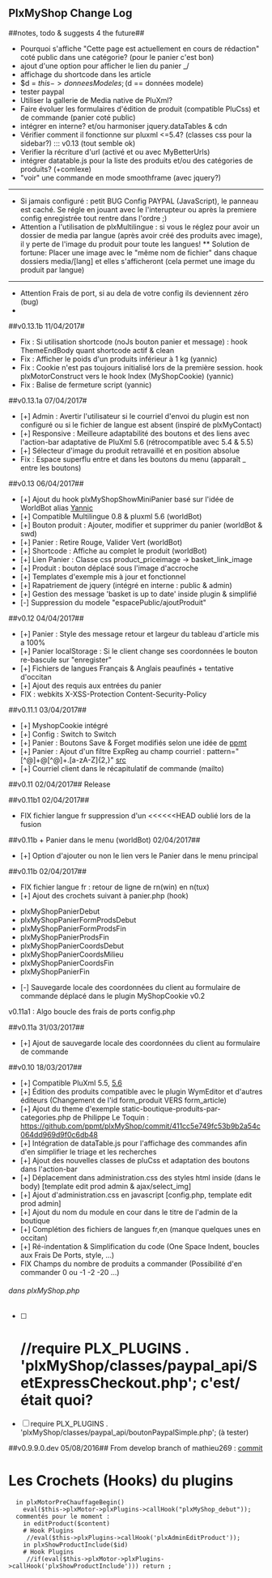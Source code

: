 ## PlxMyShop Change Log

##notes, todo & suggests 4 the future##
* Pourquoi s'affiche "Cette page est actuellement en cours de rédaction" coté public dans une catégorie? (pour le panier c'est bon)
* ajout d'une option pour afficher le lien du panier \_/
* affichage du shortcode dans les article
* $d = $this->donneesModeles; ($d == données modele)
* tester paypal
* Utiliser la gallerie de Media native de PluXml?
* Faire évoluer les formulaires d'édition de produit (compatible PluCss) et de commande (panier coté public)
* intégrer en interne? et/ou harmoniser jquery.dataTables & cdn
* Vérifier comment il fonctionne sur pluxml <=5.4? (classes css pour la sidebar?) ::: v0.13 (tout semble ok)
* Verifier la récriture d'url (activé et ou avec MyBetterUrls)
* intégrer datatable.js pour la liste des produits et/ou des catégories de produits? (+comlexe)
* "voir" une commande en mode smoothframe (avec jquery?)

****
* Si jamais configuré : petit BUG Config PAYPAL (JavaScript), le panneau est caché. Se régle en jouant avec le l'interupteur ou après la premiere config enregistrée tout rentre dans l'ordre ;)
* Attention a l'utilisation de plxMultilingue : si vous le réglez pour avoir un dossier de media par langue (après avoir créé des produits avec image), il y perte de l'image du produit pour toute les langues! 
** Solution de fortune: Placer une image avec le "même nom de fichier" dans chaque dossiers media/[lang] et elles s'afficheront (cela permet une image du produit par langue)

****
* Attention Frais de port, si au dela de votre config ils deviennent zéro (bug)
* 

##v0.13.1b 11/04/2017#
* Fix : Si utilisation shortcode (noJs bouton panier et message) : hook ThemeEndBody quant shortcode actif & clean
* Fix : Afficher le poids d'un produits inférieur à 1 kg (yannic)
* Fix : Cookie n'est pas toujours initialisé lors de la première session. hook plxMotorConstruct vers le hook Index (MyShopCookie) (yannic)
* Fix : Balise de fermeture script (yannic)

##v0.13.1a 07/04/2017#
* [+] Admin : Avertir l'utilisateur si le courriel d'envoi du plugin est non configuré ou si le fichier de langue est absent (inspiré de plxMyContact)
* [+] Responsive : Meilleure adaptabilité des boutons et des liens avec l'action-bar adaptative de PluXml 5.6 (rétrocompatible avec 5.4 & 5.5)
* [+] Sélecteur d'image du produit retravaillé et en position absolue
* Fix : Espace superflu entre et dans les boutons du menu (apparaît _ entre les boutons)

##v0.13 06/04/2017##
* [+] Ajout du hook plxMyShopShowMiniPanier basé sur l'idée de WorldBot alias [Yannic](http://forum.pluxml.org/viewtopic.php?pid=53411#p53411)
* [+] Compatible Multilingue 0.8 & pluxml 5.6 (worldBot)
* [+] Bouton produit : Ajouter, modifier et supprimer du panier (worldBot & swd) 
* [+] Panier : Retire Rouge, Valider Vert (worldBot)
* [+] Shortcode : Affiche au complet le produit (worldBot)
* [+] Lien Panier : Classe css product_priceimage -> basket_link_image
* [+] Produit : bouton déplacé sous l'image d'accroche
* [+] Templates d'exemple mis à jour et fonctionnel
* [+] Rapatriement de jquery (intégré en interne : public & admin)
* [+] Gestion des message 'basket is up to date' inside plugin & simplifié
* [-] Suppression du modele "espacePublic/ajoutProduit"

##v0.12 04/04/2017##
* [+] Panier : Style des message retour et largeur du tableau d'article mis a 100%
* [+] Panier localStorage : Si le client change ses coordonnées le bouton re-bascule sur "enregister"
* [+] Fichiers de langues Français & Anglais peaufinés + tentative d'occitan
* [+] Ajout des requis aux entrées du panier
* FIX : webkits X-XSS-Protection Content-Security-Policy

##v0.11.1 03/04/2017##
* [+] MyshopCookie intégré
* [+] Config : Switch to Switch
* [+] Panier : Boutons Save & Forget modifiés selon une idée de [ppmt](http://forum.pluxml.org/viewtopic.php?pid=53349#p53349)
* [+] Panier : Ajout d'un filtre ExpReg au champ courriel : pattern="[^@]+@[^@]+\.[a-zA-Z]{2,}" [src](https://blog.staffannoteberg.com/2012/03/01/html5-form-validation-with-regex/)
* [+] Courriel client dans le récapitulatif de commande (mailto)

##v0.11 02/04/2017##
Release

##v0.11b1 02/04/2017##
* FIX fichier langue fr suppression d'un <<<<<<HEAD oublié lors de la fusion 

##v0.11b + Panier dans le menu (worldBot) 02/04/2017##
* [+] Option d'ajouter ou non le lien vers le Panier dans le menu principal

##v0.11b 02/04/2017##
* FIX fichier langue fr : retour de ligne de rn(win) en n(tux)
* [+] Ajout des crochets suivant à panier.php (hook)
 + plxMyShopPanierDebut
 + plxMyShopPanierFormProdsDebut
 + plxMyShopPanierFormProdsFin
 + plxMyShopPanierProdsFin
 + plxMyShopPanierCoordsDebut
 + plxMyShopPanierCoordsMilieu
 + plxMyShopPanierCoordsFin
 + plxMyShopPanierFin
* [-] Sauvegarde locale des coordonnées du client au formulaire de commande déplacé dans le plugin MyShopCookie v0.2

v0.11a1 : Algo boucle des frais de ports config.php 

##v0.11a 31/03/2017##
* [+] Ajout de sauvegarde locale des coordonnées du client au formulaire de commande

##v0.10  18/03/2017##
* [+] Compatible PluXml 5.5, [5.6](https://github.com/pluxml/PluXml/releases/tag/5.6rc4)
* [+] Édition des produits compatible avec le plugin WymEditor et d'autres éditeurs (Changement de l'id form_produit VERS form_article)
* [+] Ajout du theme d'exemple static-boutique-produits-par-categories.php de Philippe Le Toquin : https://github.com/ppmt/plxMyShop/commit/411cc5e749fc53b9b2a54c064dd969d9f0c6db48
* [+] Intégration de dataTable.js pour l'affichage des commandes afin d'en simplifier le triage et les recherches
* [+] Ajout des nouvelles classes de pluCss et adaptation des boutons dans l'action-bar
* [+] Déplacement dans administration.css des styles html inside (dans le body) [template edit prod admin & ajax/select_img]
* [+] Ajout d'administration.css en javascript [config.php, template edit prod admin]
* [+] Ajout du nom du module en cour dans le titre de l'admin de la boutique
* [+] Complétion des fichiers de langues fr,en (manque quelques unes en occitan) 
* [+] Ré-indentation & Simplification du code (One Space Indent, boucles aux Frais De Ports, style, ...)
* FIX Champs du nombre de produits a commander (Possibilité d'en commander 0 ou -1 -2 -20 ...)
###### dans plxMyShop.php     
 - [ ] # //require PLX_PLUGINS . 'plxMyShop/classes/paypal_api/SetExpressCheckout.php'; c'est/était quoi?
 - [ ] require PLX_PLUGINS . 'plxMyShop/classes/paypal_api/boutonPaypalSimple.php'; (à tester)

##v0.9.9.0.dev  05/08/2016##
From develop branch of mathieu269 : [commit](https://github.com/davidlhoumaud/plxMyShop/commit/3f9df5b8656d989bec9827a9c0f2c477cf10758b)


# Les Crochets (Hooks) du plugins 
      in plxMotorPreChauffageBegin() 
        eval($this->plxMotor->plxPlugins->callHook("plxMyShop_debut"));
      commentés pour le moment :
        in editProduct($content)
        # Hook Plugins
         //eval($this->plxPlugins->callHook('plxAdminEditProduct'));
        in plxShowProductInclude($id)
        # Hook Plugins
         //if(eval($this->plxMotor->plxPlugins->callHook('plxShowProductInclude'))) return ;